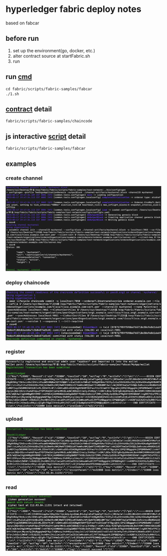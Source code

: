 # hyperledger fabric deploy notes
based on fabcar 

## before run
1. set up the environment(go, docker, etc.)
2. alter contract source at startFabric.sh
3. run

## run [cmd](./fabric/scripts/fabric-samples/fabcar)
```
cd fabric/scripts/fabric-samples/fabcar
./1.sh
```
## [contract](./fabric/scripts/fabric-samples/chaincode) detail
```
fabric/scripts/fabric-samples/chaincode
```


## js interactive [script](./fabric/scripts/fabric-samples/fabcar) detail
```
fabric/scripts/fabric-samples/fabcar
```

## examples
### create channel 
![create channel](/fabric/pics/create_channel.png "create_channel")<br>

### deploy chaincode 
![deploy chaincode](/fabric/pics/deploy_chaincode.png "deploy_chaincode")<br>

### register
![register](/fabric/pics/register.png "register")<br>

### upload
![upload](/fabric/pics/upload.png "upload")<br>

### read
![read](/fabric/pics/read.png "read")<br>



